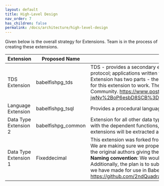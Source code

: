 ```yaml
---
layout: default
title: High-Level Design
nav_order: 7
has_children: false
permalink: /docs/architecture/high-level-design
---
```


Given below is the overall strategy for Extensions. Team is in the process of creating these extensions.


| Extension | Proposed Name | Description          |            
| -- | -- | -- |
| TDS Extension | babelfishpg_tds   | TDS - provides a secondary endpoint that speaks the TDS (SQL Server) network protocol; applications written for SQL Server should connect to this endpoint. TDS Extension has two parts - the extension itself and the protocol hooks that are needed for this extension to work. The protocol hooks have already been submitted to the Community. https://www.postgresql.org/message-id/flat/CAGBW59d5SjLyJLt-jwNv%2BoP6esbD8SCB%3D%3D%3D11WVe5%3DdOHLQ5wQ%40mail.gmail.com               |    
| Language Extension | babelfishpg_tsql  | Provides a procedural language compatible with TSQL Uses ANTLR parser.   |       
| Data Type Extension 2 | babelfishpg_common  | Extension for all other data types developed by Babelfish Engineering team along with the dependent functions, indexes, operators etc All datatypes in other extensions will be extracted and added to this extension.    |  
| Data Type Extension 1 | Fixeddecimal  | This extension was forked from Fixeddecimal datatype developed by 2ndquadrant. We are making sure we properly fork the repo from the original so it tracks back to the original authors giving them credit. We'll track all the development history. **Naming convention**: We would like to keep the same name as in the original source. Additionally, the plan is to submit this back to 2nd Quadrant with the enhancements we have made for use in Babelfish. https://github.com/2ndQuadrant/fixeddecimal/blob/master/fixeddecimal.c     |  
